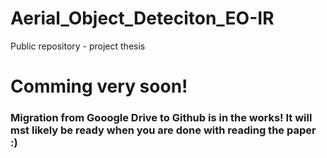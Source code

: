 # Aerial_Object_Deteciton_EO-IR
Public repository - project thesis

# Comming very soon!
### Migration from Gooogle Drive to Github is in the works! It will mst likely be ready when you are done with reading the paper :)
